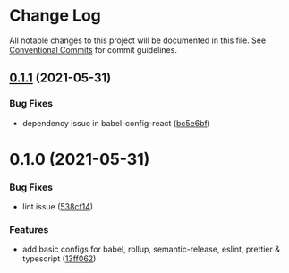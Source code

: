 # Change Log

All notable changes to this project will be documented in this file.
See [Conventional Commits](https://conventionalcommits.org) for commit guidelines.

## [0.1.1](https://github.com/medly/configs/compare/@medly/babel-config-react@0.1.0...@medly/babel-config-react@0.1.1) (2021-05-31)


### Bug Fixes

* dependency issue in babel-config-react ([bc5e6bf](https://github.com/medly/configs/commit/bc5e6bf115183e7638b6468e5c6400819c2ecd28))





# 0.1.0 (2021-05-31)


### Bug Fixes

* lint issue ([538cf14](https://github.com/medly/configs/commit/538cf1405ec1c76de412ed3378809afdbc28c45e))


### Features

* add basic configs for babel, rollup, semantic-release, eslint, prettier & typescript ([13ff062](https://github.com/medly/configs/commit/13ff0623177c58378914d01031328d71504653af))
